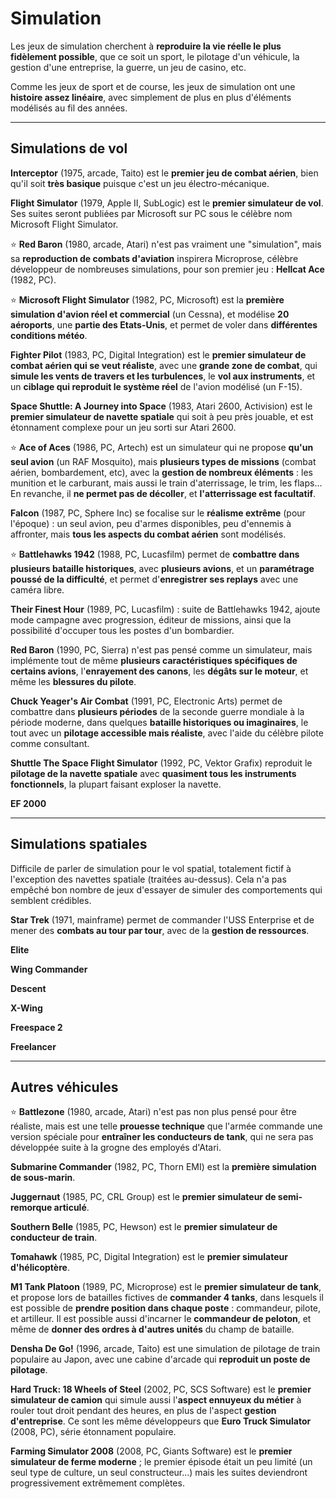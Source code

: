 # Simulation

Les jeux de simulation cherchent à **reproduire la vie réelle le plus fidèlement possible**, que ce soit un sport, le pilotage d'un véhicule, la gestion d'une entreprise, la guerre, un jeu de casino, etc.

Comme les jeux de sport et de course, les jeux de simulation ont une **histoire assez linéaire**, avec simplement de plus en plus d'éléments modélisés au fil des années.

---

## Simulations de vol

**Interceptor** (1975, arcade, Taito) est le **premier jeu de combat aérien**, bien qu'il soit **très basique** puisque c'est un jeu électro-mécanique.

**Flight Simulator** (1979, Apple II, SubLogic) est le **premier simulateur de vol**. Ses suites seront publiées par Microsoft sur PC sous le célèbre nom Microsoft Flight Simulator.

:star: **Red Baron** (1980, arcade, Atari) n'est pas vraiment une "simulation", mais sa **reproduction de combats d'aviation** inspirera Microprose, célèbre développeur de nombreuses simulations, pour son premier jeu : **Hellcat Ace** (1982, PC).

:star: **Microsoft Flight Simulator** (1982, PC, Microsoft) est la **première simulation d'avion réel et commercial** (un Cessna), et modélise **20 aéroports**, une **partie des Etats-Unis**, et permet de voler dans **différentes conditions météo**.

**Fighter Pilot** (1983, PC, Digital Integration) est le **premier simulateur de combat aérien qui se veut réaliste**, avec une **grande zone de combat**, qui **simule les vents de travers et les turbulences**, le **vol aux instruments**, et un **ciblage qui reproduit le système réel** de l'avion modélisé (un F-15).

**Space Shuttle: A Journey into Space** (1983, Atari 2600, Activision) est le **premier simulateur de navette spatiale** qui soit à peu près jouable, et est étonnament complexe pour un jeu sorti sur Atari 2600.

:star: **Ace of Aces** (1986, PC, Artech) est un simulateur qui ne propose **qu'un seul avion** (un RAF Mosquito), mais **plusieurs types de missions** (combat aérien, bombardement, etc), avec la **gestion de nombreux éléments** : les munition et le carburant, mais aussi le train d'aterrissage, le trim, les flaps... En revanche, il **ne permet pas de décoller**, et **l'atterrissage est facultatif**.

**Falcon** (1987, PC, Sphere Inc) se focalise sur le **réalisme extrême** (pour l'époque) : un seul avion, peu d'armes disponibles, peu d'ennemis à affronter, mais **tous les aspects du combat aérien** sont modélisés.

:star: **Battlehawks 1942** (1988, PC, Lucasfilm) permet de **combattre dans plusieurs bataille historiques**, avec **plusieurs avions**, et un **paramétrage poussé de la difficulté**, et permet d'**enregistrer ses replays** avec une caméra libre.

**Their Finest Hour** (1989, PC, Lucasfilm) : suite de Battlehawks 1942, ajoute mode campagne avec progression, éditeur de missions, ainsi que la possibilité d'occuper tous les postes d'un bombardier.

**Red Baron** (1990, PC, Sierra) n'est pas pensé comme un simulateur, mais implémente tout de même **plusieurs caractéristiques spécifiques de certains avions**, l'**enrayement des canons**, les **dégâts sur le moteur**, et même les **blessures du pilote**.

**Chuck Yeager's Air Combat** (1991, PC, Electronic Arts) permet de combattre dans **plusieurs périodes** de la seconde guerre mondiale à la période moderne, dans quelques **bataille historiques ou imaginaires**, le tout avec un **pilotage accessible mais réaliste**, avec l'aide du célèbre pilote comme consultant.

**Shuttle The Space Flight Simulator** (1992, PC, Vektor Grafix) reproduit le **pilotage de la navette spatiale** avec **quasiment tous les instruments fonctionnels**, la plupart faisant exploser la navette.

**EF 2000**

---

## Simulations spatiales

Difficile de parler de simulation pour le vol spatial, totalement fictif à l'exception des navettes spatiale (traitées au-dessus). Cela n'a pas empêché bon nombre de jeux d'essayer de simuler des comportements qui semblent crédibles.

**Star Trek** (1971, mainframe) permet de commander l'USS Enterprise et de mener des **combats au tour par tour**, avec de la **gestion de ressources**.

**Elite**

**Wing Commander**

**Descent**

**X-Wing**

**Freespace 2**

**Freelancer**

---

## Autres véhicules

:star: **Battlezone** (1980, arcade, Atari) n'est pas non plus pensé pour être réaliste, mais est une telle **prouesse technique** que l'armée commande une version spéciale pour **entraîner les conducteurs de tank**, qui ne sera pas développée suite à la grogne des employés d'Atari.

**Submarine Commander** (1982, PC, Thorn EMI) est la **première simulation de sous-marin**.

**Juggernaut** (1985, PC, CRL Group) est le **premier simulateur de semi-remorque articulé**.

**Southern Belle** (1985, PC, Hewson) est le **premier simulateur de conducteur de train**.

**Tomahawk** (1985, PC, Digital Integration) est le **premier simulateur d'hélicoptère**.

**M1 Tank Platoon** (1989, PC, Microprose) est le **premier simulateur de tank**, et propose lors de batailles fictives de **commander 4 tanks**, dans lesquels il est possible de **prendre position dans chaque poste** : commandeur, pilote, et artilleur. Il est possible aussi d'incarner le **commandeur de peloton**, et même de **donner des ordres à d'autres unités** du champ de bataille.

**Densha De Go!** (1996, arcade, Taito) est une simulation de pilotage de train populaire au Japon, avec une cabine d'arcade qui **reproduit un poste de pilotage**.

**Hard Truck: 18 Wheels of Steel** (2002, PC, SCS Software) est le **premier simulateur de camion** qui simule aussi l'**aspect ennuyeux du métier** à rouler tout droit pendant des heures, en plus de l'aspect **gestion d'entreprise**. Ce sont les même développeurs que **Euro Truck Simulator** (2008, PC), série étonnament populaire.

**Farming Simulator 2008** (2008, PC, Giants Software) est le **premier simulateur de ferme moderne** ; le premier épisode était un peu limité (un seul type de culture, un seul constructeur...) mais les suites deviendront progressivement extrêmement complètes.

